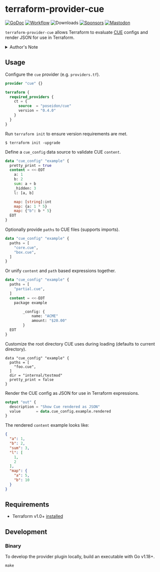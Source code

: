 # terraform-provider-cue
[![GoDoc](https://pkg.go.dev/badge/github.com/poseidon/terraform-provider-cue.svg)](https://pkg.go.dev/github.com/poseidon/terraform-provider-cue)
[![Workflow](https://github.com/poseidon/terraform-provider-cue/actions/workflows/test.yaml/badge.svg)](https://github.com/poseidon/terraform-provider-cue/actions/workflows/test.yaml?query=branch%3Amain)
![Downloads](https://img.shields.io/github/downloads/poseidon/terraform-provider-cue/total)
[![Sponsors](https://img.shields.io/github/sponsors/poseidon?logo=github)](https://github.com/sponsors/poseidon)
[![Mastodon](https://img.shields.io/badge/follow-news-6364ff?logo=mastodon)](https://fosstodon.org/@poseidon)

`terraform-provider-cue` allows Terraform to evaluate [CUE](https://cuelang.org/docs/) configs and render JSON for use in Terraform.

<details>
  <summary>Author's Note</summary>
  CUE has potential to be a better Jsonnet (if it gets a proper module manager). But like Jsonnet, its usage should be limited to preparing JSON-only configs where there are no viable alternatives (e.g. Grafana dashboards). Prefer native Terraform where possible, its ecosystem and design is simpler, more powerful, more mature, and ubiquitous.
</details>

## Usage

Configure the `cue` provider (e.g. `providers.tf`).

```tf
provider "cue" {}

terraform {
  required_providers {
    ct = {
      source  = "poseidon/cue"
      version = "0.4.0"
    }
  }
}
```

Run `terraform init` to ensure version requirements are met.

```
$ terraform init -upgrade
```

Define a `cue_config` data source to validate CUE `content`.

```tf
data "cue_config" "example" {
  pretty_print = true
  content = <<-EOT
    a: 1
    b: 2
    sum: a + b
    _hidden: 3
    l: [a, b]

    map: [string]:int
    map: {a: 1 * 5}
    map: {"b": b * 5}
  EOT
}
```

Optionally provide `paths` to CUE files (supports imports).

```tf
data "cue_config" "example" {
  paths = [
    "core.cue",
    "box.cue",
  ]
}
```

Or unify `content` and `path` based expressions together.

```tf
data "cue_config" "example" {
  paths = [
    "partial.cue",
  ]
  content = <<-EOT
    package example

		_config: {
			name: "ACME"
			amount: "$20.00"
		}
  EOT
}
```

Customize the root directory CUE uses during loading (defaults to current directory).

```
data "cue_config" "example" {
  paths = [
    "foo.cue",
  ]
  dir = "internal/testmod"
  pretty_print = false
}
```

Render the CUE config as JSON for use in Terraform expressions.

```tf
output "out" {
  description = "Show Cue rendered as JSON"
  value       = data.cue_config.example.rendered
}
```

The rendered `content` example looks like:

```json
{
  "a": 1,
  "b": 2,
  "sum": 3,
  "l": [
    1,
    2
  ],
  "map": {
    "a": 5,
    "b": 10
  }
}
```

## Requirements

* Terraform v1.0+ [installed](https://www.terraform.io/downloads.html)

## Development

### Binary

To develop the provider plugin locally, build an executable with Go v1.18+.

```
make
```
